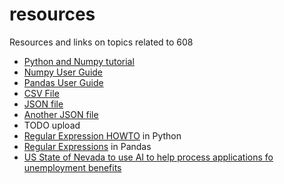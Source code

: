 # resources

Resources and links on topics related to 608

* [Python and Numpy tutorial](https://cs231n.github.io/python-numpy-tutorial/)
* [Numpy User Guide](https://numpy.org/doc/stable/user/index.html#user)
* [Pandas User Guide](https://pandas.pydata.org//docs/user_guide/index.html)
* [CSV File](https://raw.githubusercontent.com/roualdes/data/master/penguins.csv)
* [JSON file](https://mock.endpts.io?ep_data_source=static&ep_body=%5B%0A++%7B%0A++++%22id%22%3A+%225cf2bc99-2721-407d-8592-ba00fbdf302f%22%2C%0A++++%22first_name%22%3A+%22Lia%22%2C%0A++++%22last_name%22%3A+%22Moore%22%2C%0A++++%22username%22%3A+%22Judson.Kemmer52%22%2C%0A++++%22email%22%3A+%22Gregg_Beahan36%40yahoo.com%22%0A++%7D%2C%0A++%7B%0A++++%22id%22%3A+%22371c9368-f970-4d9a-8271-0fff9c64013a%22%2C%0A++++%22first_name%22%3A+%22Ignacio%22%2C%0A++++%22last_name%22%3A+%22Cartwright%22%2C%0A++++%22username%22%3A+%22Leonel.Skiles90%22%2C%0A++++%22email%22%3A+%22Destinee42%40yahoo.com%22%0A++%7D%2C%0A++%7B%0A++++%22id%22%3A+%22838920fd-c7f6-4ee9-bbe5-19380f5d6b48%22%2C%0A++++%22first_name%22%3A+%22Kylie%22%2C%0A++++%22last_name%22%3A+%22Wintheiser%22%2C%0A++++%22username%22%3A+%22Earl.Littel29%22%2C%0A++++%22email%22%3A+%22Casper77%40hotmail.com%22%0A++%7D%2C%0A++%7B%0A++++%22id%22%3A+%2263400d3b-bbcc-491e-a5a1-edd9751154a5%22%2C%0A++++%22first_name%22%3A+%22Monty%22%2C%0A++++%22last_name%22%3A+%22Nienow%22%2C%0A++++%22username%22%3A+%22Dorothy.MacGyver%22%2C%0A++++%22email%22%3A+%22Walton56%40gmail.com%22%0A++%7D%2C%0A++%7B%0A++++%22id%22%3A+%223c4708b6-1071-430e-ba75-98be23968c33%22%2C%0A++++%22first_name%22%3A+%22Arely%22%2C%0A++++%22last_name%22%3A+%22Greenfelder%22%2C%0A++++%22username%22%3A+%22Maude80%22%2C%0A++++%22email%22%3A+%22Lorena_Swaniawski%40gmail.com%22%0A++%7D%0A%5D)
* [Another JSON file](https://mock.endpts.io?ep_data_source=static&ep_body=%5B%0A++%7B%0A++++%22id%22%3A+%225cf2bc99-2721-407d-8592-ba00fbdf302f%22%2C%0A++++%22flight_number%22%3A+%22365%22%2C%0A++++%22departure%22%3A+%7B%0A++++++%22name%22%3A+%22Adelaide+International+Airport%22%2C%0A++++++%22iataCode%22%3A+%22ADL%22%0A++++%7D%2C%0A++++%22arrival%22%3A+%7B%0A++++++%22name%22%3A+%22Incheon+International+Airport%22%2C%0A++++++%22iataCode%22%3A+%22ICN%22%0A++++%7D%2C%0A++++%22departure_time%22%3A+%222024-02-16T06%3A43%3A08.795Z%22%2C%0A++++%22arrival_time%22%3A+%222024-05-24T03%3A51%3A33.943Z%22%0A++%7D%2C%0A++%7B%0A++++%22id%22%3A+%22896204f5-371c-4936-a8f9-70d9a2710fff%22%2C%0A++++%22flight_number%22%3A+%224300%22%2C%0A++++%22departure%22%3A+%7B%0A++++++%22name%22%3A+%22Copenhagen+Kastrup+Airport%22%2C%0A++++++%22iataCode%22%3A+%22CPH%22%0A++++%7D%2C%0A++++%22arrival%22%3A+%7B%0A++++++%22name%22%3A+%22Newark+Liberty+International+Airport%22%2C%0A++++++%22iataCode%22%3A+%22EWR%22%0A++++%7D%2C%0A++++%22departure_time%22%3A+%222024-05-05T20%3A04%3A31.025Z%22%2C%0A++++%22arrival_time%22%3A+%222024-07-17T12%3A25%3A40.620Z%22%0A++%7D%2C%0A++%7B%0A++++%22id%22%3A+%22a197d02e-642a-4c46-a838-920fdc7f6ee9%22%2C%0A++++%22flight_number%22%3A+%223051%22%2C%0A++++%22departure%22%3A+%7B%0A++++++%22name%22%3A+%22Kuala+Lumpur+International+Airport%22%2C%0A++++++%22iataCode%22%3A+%22KUL%22%0A++++%7D%2C%0A++++%22arrival%22%3A+%7B%0A++++++%22name%22%3A+%22Amsterdam+Airport+Schiphol%22%2C%0A++++++%22iataCode%22%3A+%22AMS%22%0A++++%7D%2C%0A++++%22departure_time%22%3A+%222025-01-23T16%3A33%3A32.211Z%22%2C%0A++++%22arrival_time%22%3A+%222024-06-05T14%3A35%3A08.913Z%22%0A++%7D%2C%0A++%7B%0A++++%22id%22%3A+%22d6b48d95-f498-4424-ac21-0f6c63400d3b%22%2C%0A++++%22flight_number%22%3A+%22876%22%2C%0A++++%22departure%22%3A+%7B%0A++++++%22name%22%3A+%22Beijing+Capital+International+Airport%22%2C%0A++++++%22iataCode%22%3A+%22PEK%22%0A++++%7D%2C%0A++++%22arrival%22%3A+%7B%0A++++++%22name%22%3A+%22Tunis+Carthage+International+Airport%22%2C%0A++++++%22iataCode%22%3A+%22TUN%22%0A++++%7D%2C%0A++++%22departure_time%22%3A+%222024-06-17T16%3A51%3A06.823Z%22%2C%0A++++%22arrival_time%22%3A+%222024-10-02T12%3A07%3A36.657Z%22%0A++%7D%2C%0A++%7B%0A++++%22id%22%3A+%221edd9751-154a-45ab-b9a4-e8761fbdcb83%22%2C%0A++++%22flight_number%22%3A+%2250%22%2C%0A++++%22departure%22%3A+%7B%0A++++++%22name%22%3A+%22Kuala+Lumpur+International+Airport%22%2C%0A++++++%22iataCode%22%3A+%22KUL%22%0A++++%7D%2C%0A++++%22arrival%22%3A+%7B%0A++++++%22name%22%3A+%22O.+R.+Tambo+International+Airport%22%2C%0A++++++%22iataCode%22%3A+%22JNB%22%0A++++%7D%2C%0A++++%22departure_time%22%3A+%222024-07-12T21%3A57%3A05.279Z%22%2C%0A++++%22arrival_time%22%3A+%222024-03-19T08%3A05%3A45.066Z%22%0A++%7D%0A%5D)
* TODO upload
* [Regular Expression HOWTO](https://docs.python.org/3/howto/regex.html) in Python
* [Regular Expressions](https://pandas.pydata.org/pandas-docs/stable/reference/api/pandas.Series.str.extract.html) in Pandas
* [US State of Nevada to use AI to help process applications fo unemployment benefits](https://arstechnica.com/tech-policy/2024/09/ai-ruling-on-jobless-claims-could-make-mistakes-courts-cant-undo-experts-warn/)
